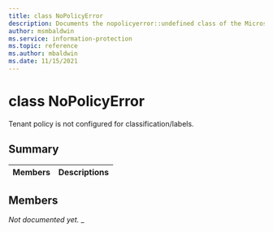 ```yaml
---
title: class NoPolicyError 
description: Documents the nopolicyerror::undefined class of the Microsoft Information Protection (MIP) SDK.
author: msmbaldwin
ms.service: information-protection
ms.topic: reference
ms.author: mbaldwin
ms.date: 11/15/2021
---
```


# class NoPolicyError 
Tenant policy is not configured for classification/labels.
  
## Summary
 Members                        | Descriptions                                
--------------------------------|---------------------------------------------
  
## Members
_Not documented yet._
_
